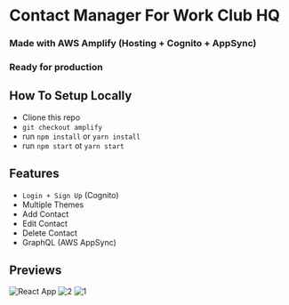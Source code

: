 # Contact Manager For Work Club HQ


### Made with AWS Amplify (Hosting + Cognito + AppSync)
### Ready for production

## How To Setup Locally
 - Clione this repo
 - `git checkout amplify`
 - run `npm install` or `yarn install`
 - run `npm start` ot `yarn start`
 
 
 ## Features
  - `Login + Sign Up` (Cognito)
  - Multiple Themes 
  - Add Contact
  - Edit Contact
  - Delete Contact
  - GraphQL (AWS AppSync)
 

## Previews
![React App](https://user-images.githubusercontent.com/16558205/79066913-f2697880-7cd8-11ea-939e-304339c84cb6.png)
![2](https://user-images.githubusercontent.com/16558205/79066912-f1384b80-7cd8-11ea-8e0a-49d6a5a5bd04.png)
![1](https://user-images.githubusercontent.com/16558205/79066909-f0071e80-7cd8-11ea-8be5-9f6734ccda75.png)

